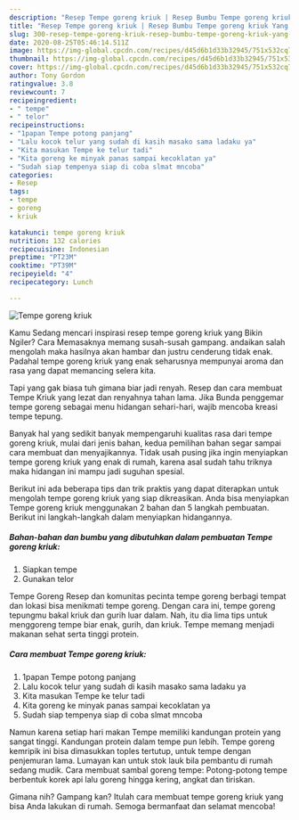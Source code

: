 ```yaml
---
description: "Resep Tempe goreng kriuk | Resep Bumbu Tempe goreng kriuk Yang Enak Banget"
title: "Resep Tempe goreng kriuk | Resep Bumbu Tempe goreng kriuk Yang Enak Banget"
slug: 300-resep-tempe-goreng-kriuk-resep-bumbu-tempe-goreng-kriuk-yang-enak-banget
date: 2020-08-25T05:46:14.511Z
image: https://img-global.cpcdn.com/recipes/d45d6b1d33b32945/751x532cq70/tempe-goreng-kriuk-foto-resep-utama.jpg
thumbnail: https://img-global.cpcdn.com/recipes/d45d6b1d33b32945/751x532cq70/tempe-goreng-kriuk-foto-resep-utama.jpg
cover: https://img-global.cpcdn.com/recipes/d45d6b1d33b32945/751x532cq70/tempe-goreng-kriuk-foto-resep-utama.jpg
author: Tony Gordon
ratingvalue: 3.8
reviewcount: 7
recipeingredient:
- " tempe"
- " telor"
recipeinstructions:
- "1papan Tempe potong panjang"
- "Lalu kocok telur yang sudah di kasih masako sama ladaku ya"
- "Kita masukan Tempe ke telur tadi"
- "Kita goreng ke minyak panas sampai kecoklatan ya"
- "Sudah siap tempenya siap di coba slmat mncoba"
categories:
- Resep
tags:
- tempe
- goreng
- kriuk

katakunci: tempe goreng kriuk 
nutrition: 132 calories
recipecuisine: Indonesian
preptime: "PT23M"
cooktime: "PT39M"
recipeyield: "4"
recipecategory: Lunch

---
```



![Tempe goreng kriuk](https://img-global.cpcdn.com/recipes/d45d6b1d33b32945/751x532cq70/tempe-goreng-kriuk-foto-resep-utama.jpg)

Kamu Sedang mencari inspirasi resep tempe goreng kriuk yang Bikin Ngiler? Cara Memasaknya memang susah-susah gampang. andaikan salah mengolah maka hasilnya akan hambar dan justru cenderung tidak enak. Padahal tempe goreng kriuk yang enak seharusnya mempunyai aroma dan rasa yang dapat memancing selera kita.

Tapi yang gak biasa tuh gimana biar jadi renyah. Resep dan cara membuat Tempe Kriuk yang lezat dan renyahnya tahan lama. Jika Bunda penggemar tempe goreng sebagai menu hidangan sehari-hari, wajib mencoba kreasi tempe tepung.

Banyak hal yang sedikit banyak mempengaruhi kualitas rasa dari tempe goreng kriuk, mulai dari jenis bahan, kedua pemilihan bahan segar sampai cara membuat dan menyajikannya. Tidak usah pusing jika ingin menyiapkan tempe goreng kriuk yang enak di rumah, karena asal sudah tahu triknya maka hidangan ini mampu jadi suguhan spesial.


Berikut ini ada beberapa tips dan trik praktis yang dapat diterapkan untuk mengolah tempe goreng kriuk yang siap dikreasikan. Anda bisa menyiapkan Tempe goreng kriuk menggunakan 2 bahan dan 5 langkah pembuatan. Berikut ini langkah-langkah dalam menyiapkan hidangannya.

<!--inarticleads1-->

##### Bahan-bahan dan bumbu yang dibutuhkan dalam pembuatan Tempe goreng kriuk:

1. Siapkan  tempe
1. Gunakan  telor


Tempe Goreng Resep dan komunitas pecinta tempe goreng berbagi tempat dan lokasi bisa menikmati tempe goreng. Dengan cara ini, tempe goreng tepungmu bakal kriuk dan gurih luar dalam. Nah, itu dia lima tips untuk menggoreng tempe biar enak, gurih, dan kriuk. Tempe memang menjadi makanan sehat serta tinggi protein. 

<!--inarticleads2-->

##### Cara membuat Tempe goreng kriuk:

1. 1papan Tempe potong panjang
1. Lalu kocok telur yang sudah di kasih masako sama ladaku ya
1. Kita masukan Tempe ke telur tadi
1. Kita goreng ke minyak panas sampai kecoklatan ya
1. Sudah siap tempenya siap di coba slmat mncoba


Namun karena setiap hari makan Tempe memiliki kandungan protein yang sangat tinggi. Kandungan protein dalam tempe pun lebih. Tempe goreng kemripik ini bisa dimasukkan toples tertutup, untuk tempe dengan penjemuran lama. Lumayan kan untuk stok lauk bila pembantu di rumah sedang mudik. Cara membuat sambal goreng tempe: Potong-potong tempe berbentuk korek api lalu goreng hingga kering, angkat dan tiriskan. 

Gimana nih? Gampang kan? Itulah cara membuat tempe goreng kriuk yang bisa Anda lakukan di rumah. Semoga bermanfaat dan selamat mencoba!

